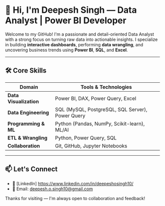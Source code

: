 # 👋 Hi, I'm Deepesh Singh — Data Analyst | Power BI Developer

Welcome to my GitHub! 
I'm a passionate and detail-oriented Data Analyst with a strong focus on turning raw data into actionable insights. I specialize in building **interactive dashboards**, performing **data wrangling**, and uncovering business trends using **Power BI**, **SQL**, and **Excel**.

---

## 🛠️ Core Skills

| Domain                | Tools & Technologies                              |
|-----------------------|---------------------------------------------------|
| **Data Visualization**| Power BI, DAX, Power Query, Excel                 |
| **Data Engineering**  | SQL (MySQL, PostgreSQL, SQL Server), Power Query  |
| **Programming & ML**  | Python (Pandas, NumPy, Scikit-learn), ML/AI       |
| **ETL & Wrangling**   | Python, Power Query, SQL                          |
| **Collaboration**     | Git, GitHub, Jupyter Notebooks                    |

---

## 📫 Let's Connect

- 💼 [LinkedIn] https://www.linkedin.com/in/deepeshosingh10/
- 📧 Email: deepesh.o.singh10@gmail.com

Thanks for visiting — I'm always open to collaboration and feedback!
